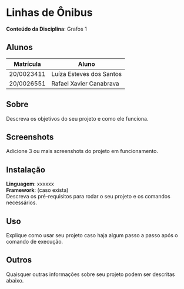 # Linhas de Ônibus

**Conteúdo da Disciplina**: Grafos 1<br>

## Alunos
|Matrícula | Aluno |
| -- | -- |
| 20/0023411  |  Luíza Esteves dos Santos |
| 20/0026551  |  Rafael Xavier Canabrava |

## Sobre 
Descreva os objetivos do seu projeto e como ele funciona. 

## Screenshots
Adicione 3 ou mais screenshots do projeto em funcionamento.

## Instalação 
**Linguagem**: xxxxxx<br>
**Framework**: (caso exista)<br>
Descreva os pré-requisitos para rodar o seu projeto e os comandos necessários.

## Uso 
Explique como usar seu projeto caso haja algum passo a passo após o comando de execução.

## Outros 
Quaisquer outras informações sobre seu projeto podem ser descritas abaixo.




